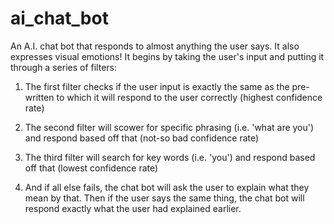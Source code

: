 # ai_chat_bot
An A.I. chat bot that responds to almost anything the user says. It also expresses visual emotions!
It begins by taking the user's input and putting it through a series of filters:

1. The first filter checks if the user input is exactly the same as the pre-written to which it will respond to the user
correctly (highest confidence rate)

2. The second filter will scower for specific phrasing (i.e. 'what are you') and respond based off that (not-so bad confidence rate)

3. The third filter will search for key words (i.e. 'you') and respond based off that (lowest confidence rate)

4. And if all else fails, the chat bot will ask the user to explain what they mean by that. Then if the user says the same thing, the chat bot
will respond exactly what the user had explained earlier.
